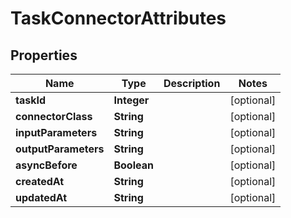 
# TaskConnectorAttributes

## Properties
Name | Type | Description | Notes
------------ | ------------- | ------------- | -------------
**taskId** | **Integer** |  |  [optional]
**connectorClass** | **String** |  |  [optional]
**inputParameters** | **String** |  |  [optional]
**outputParameters** | **String** |  |  [optional]
**asyncBefore** | **Boolean** |  |  [optional]
**createdAt** | **String** |  |  [optional]
**updatedAt** | **String** |  |  [optional]



